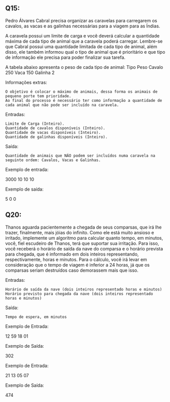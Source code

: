 ## Q15:
Pedro Álvares Cabral precisa organizar as caravelas para carregarem os cavalos, as vacas e as galinhas necessárias para a viagem para as Índias.

A caravela possui um limite de carga e você deverá calcular a quantidade máxima de cada tipo de animal que a caravela poderá carregar. Lembre-se que Cabral possui uma quantidade limitada de cada tipo de animal, além disso, ele também informou qual o tipo de animal que é prioritário e que tipo de informação ele precisa para poder finalizar sua tarefa.

A tabela abaixo apresenta o peso de cada tipo de animal:
Tipo 	Peso
Cavalo 	250
Vaca 	150
Galinha 	2

Informações extras:

    O objetivo é colocar o máximo de animais, dessa forma os animais de pequeno porte tem prioridade.
    Ao final do processo é necessário ter como informação a quantidade de cada animal que não pode ser incluído na caravela.

Entradas:

    Limite de Carga (Inteiro).
    Quantidade de cavalos disponíveis (Inteiro).
    Quantidade de vacas disponíveis (Inteiro).
    Quantidade de galinhas disponíveis (Inteiro).

Saída:

    Quantidade de animais que NÃO podem ser incluídos numa caravela na seguinte ordem: Cavalos, Vacas e Galinhas.

Exemplo de entrada:

3000
10
10
10

Exemplo de saída:

5
0
0

## Q20:
Thanos aguarda pacientemente a chegada de seus comparsas, que irá lhe trazer, finalmente, mais jóias do infinito. Como ele está muito ansioso e irritado, implemente um algoritmo para calcular quanto tempo, em minutos, você, fiel escudeiro de Thanos, terá que suportar sua irritação. Para isso, você receberá o horário de saída da nave do comparsa e o horário prevista para chegada, que é informado em dois inteiros representando, respectivamente, horas e minutos. Para o cálculo, você irá levar em consideração que o tempo de viagem é inferior a 24 horas, já que os comparsas seriam destruídos caso demorassem mais que isso.

Entradas:

    Horário de saída da nave (dois inteiros representado horas e minutos)
    Horário previsto para chegada da nave (dois inteiros representado horas e minutos)

Saída:

    Tempo de espera, em minutos

Exemplo de Entrada:

12 59
18 01

Exemplo de Saída:

302

Exemplo de Entrada:

21 13
05 07

Exemplo de Saída:

474